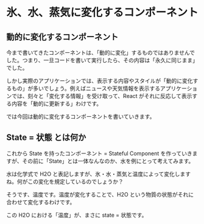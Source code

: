 # 氷、水、蒸気に変化するコンポーネント

## 動的に変化するコンポーネント

今まで書いてきたコンポーネントは、「動的に変化」するものではありませんでした。つまり、一旦コードを書いて実行したら、その内容は「永久に同じまま」でした。

しかし実際のアプリケーションでは、表示する内容やスタイルが「動的に変化するもの」が多いでしょう。例えばニュースや天気情報を表示するアプリケーションでは、刻々と「変化する情報」を受け取って、React がそれに反応して表示する内容を「動的に更新する」わけです。

では今回は動的に変化するコンポーネントを書いていきます。

## State = 状態 とは何か

これから State を持ったコンポーネント = Stateful Component を作っていきますが、その前に「State」とは一体なんなのか、水を例にとって考えてみます。

水は化学式で H2O と表記しますが、氷・水・蒸気と温度によって変化しますね。何がこの変化を規定しているのでしょうか？

そうです、温度です。温度が変化することで、H2O という物質の状態がそれに合わせて変化するわけです。

この H2O における「温度」が、まさに state = 状態です。



